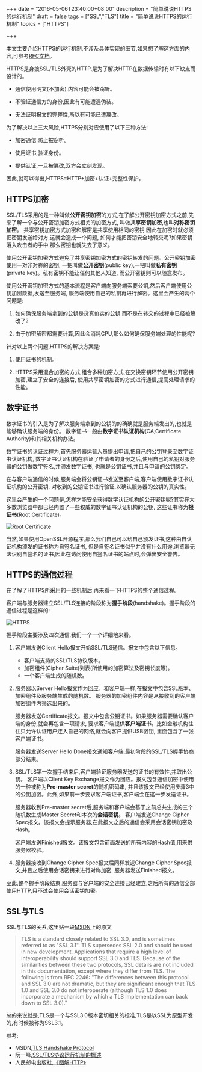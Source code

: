 +++
date = "2016-05-06T23:40:00+08:00"
description = "简单说说HTTPS的运行机制"
draft = false
tags = ["SSL","TLS"]
title = "简单说说HTTPS的运行机制"
topics = ["HTTPS"]

+++

本文主要介绍HTTPS的运行机制,不涉及具体实现的细节,如果想了解这方面的内容,可参考[RFC文档](https://tools.ietf.org/html/rfc5246 "RFC文档")。

HTTPS是身披SSL/TLS外壳的HTTP,是为了解决HTTP在数据传输时有以下缺点而设计的。

+ 通信使用明文(不加密),内容可能会被窃听。

+ 不验证通信方的身份,因此有可能遭遇伪装。

+ 无法证明报文的完整性,所以有可能已遭篡改。<!--more-->

为了解决以上三大风险,HTTPS分别对应使用了以下三种方法:

+ 加密通信,防止被窃听。

+ 使用证书,验证身份。

+ 提供认证,一旦被篡改,双方会立刻发现。

因此,就可以得出,HTTPS=HTTP+加密+认证+完整性保护。

## HTTPS加密

SSL/TLS采用的是一种叫做**公开密钥加密**的方式,在了解公开密钥加密方式之前,先来了解一个与公开密钥加密方式相关的加密方式,
叫做**共享密钥加密**,也叫**对称密钥加密**。
共享密钥加密方式加密和解密是共享使用相同的密钥,因此在加密时就必须把密钥发送给对方,这就会造成一个问题,
如何才能把密钥安全地转交呢?如果密钥落入攻击者的手中,那么密钥也就失去了意义。

使用公开密钥加密方式避免了共享密钥加密方式的密钥转发的问题。公开密钥加密使用一对非对称的密钥,
一把叫做**公开密钥**(public key),一把叫做**私有密钥**(private key)。私有密钥不能让任何其他人知道,
而公开密钥则可以随意发布。

使用公开密钥加密方式的基本流程是客户端向服务端索要公钥,然后客户端使用公钥加密数据,发送至服务端,
服务端使用自己的私钥再进行解密。这里会产生的两个问题是:

1. 如何确保服务端拿到的公钥是货真价实的公钥,而不是在转交的过程中已经被篡改了?

2. 由于加密解密都需要计算,因此会消耗CPU,那么如何确保服务端处理的性能呢?

针对以上两个问题,HTTPS的解决方案是:

1. 使用证书的机制。

2. HTTPS采用混合加密的方式,组合多种加密方式,在交换密钥环节使用公开密钥加密,建立了安全的连接后,
使用共享密钥加密的方式进行通信,提高处理请求的性能。

## 数字证书

数字证书的引入是为了解决服务端拿到的公钥的的确确就是服务端发出的,也就是能够确认服务端的身份。
数字证书一般由**数字证书认证机构**(CA,Certificate Authority)和其相关机构办法。

数字证书的认证过程为,首先服务器运营人员提出申请,把自己的公钥登录至数字证书认证机构,
数字证书认证机构在验证了申请者的身份之后,使用自己的私钥对服务器的公钥做数字签名,并颁发数字证书,
也就是公钥证书,并且与申请的公钥绑定。

在与客户端通信的时候,服务端会将公钥证书发送至客户端,客户端使用数字证书认证机构的公开密钥,
对收到的公钥证书进行验证,以确认服务器的公钥的真实性。

这里会产生的一个问题是,怎样才能安全获得数字认证机构的公开密钥呢?其实在大多数浏览器中都已经内置了一些权威的数字证书认证机构的公钥,
这些证书称为**根证书**(Root Certificate)。

![Root Certificate](http://7xsskq.com2.z0.glb.clouddn.com/blog/https-ssl-tls/root-certificate.png "Root Certificate")

当然,如果使用OpenSSL开源程序,那么我们自己可以给自己颁发证书,这种由自认证机构颁发的证书称为自签名证书,
但是自签名证书似乎并没有什么用途,浏览器无法识别自签名的证书,因此在访问使用自签名证书的站点时,会弹出安全警告。

## HTTPS的通信过程

在了解了HTTPS所采用的一些机制后,再来看一下HTTPS的整个通信过程。

客户端与服务器建立SSL/TLS连接的阶段称为**握手阶段**(handshake)。握手阶段的通信过程是这样的:

![HTTPS](http://7xsskq.com2.z0.glb.clouddn.com/blog/https-ssl-tls/https%202.png "HTTPS")

握手阶段主要涉及四次通信,我们一个一个详细地来看。

1. 客户端发送Client Hello报文开始SSL/TLS通信。报文中包含以下信息。

    + 客户端支持的SSL/TLS协议版本。
    + 加密组件(Cipher Suite)列表(所使用的加密算法及密钥长度等)。
    + 一个客户端生成的随机数。
 
2. 服务器以Server Hello报文作为回应。和客户端一样,在报文中包含SSL版本、加密组件及服务端生成的随机数。
服务器的加密组件内容是从接收到的客户端加密组件内筛选出来的。

    服务器发送Certificate报文。报文中包含公钥证书。如果服务器需要确认客户端的身份,就会再包含一项请求,
    要求客户端提供**客户端证书**。比如金融机构往往只允许认证用户连入自己的网络,就会向客户提供USB密钥,
    里面包含了一张客户端证书。

    服务器发送Server Hello Done报文通知客户端,最初阶段的SSL/TLS握手协商部分结束。

3. SSL/TLS第一次握手结束后,客户端验证服务器发送的证书的有效性,并取出公钥。
客户端以Client Key Exchange报文作为回应。报文包含通信加密中使用的一种被称为**Pre-master secret**的随机密码串,
并且该报文已经使用步骤3中的公钥加密。此外,如果前一步要求客户端证书,客户端会在这一步发送证书。

    服务器收到Pre-master secret后,服务端和客户端会基于之前总共生成的三个随机数生成Master Secret和本次的**会话密钥**。
    客户端发送Change Cipher Spec报文。该报文会提示服务器,在此报文之后的通信会采用会话密钥加密及Hash。

    客户端发送Finished报文。该报文包含前面发送的所有内容的Hash值,用来供服务器校验。

4. 服务器接收到Change Cipher Spec报文后同样发送Change Cipher Spec报文,并且之后使用会话密钥来进行对称加密,
服务器发送Finished报文。

至此,整个握手阶段结束,服务器与客户端的安全连接已经建立,之后所有的通信全部使用HTTP,只不过会使用会话密钥加密。

## SSL与TLS

SSL与TLS的关系,这里贴一段[MSDN](https://msdn.microsoft.com/en-us/library/windows/desktop/aa380515(v=vs.85).aspx "MSDN")上的原文

> TLS is a standard closely related to SSL 3.0, and is sometimes referred to as "SSL 3.1". 
TLS supersedes SSL 2.0 and should be used in new development. 
Applications that require a high level of interoperability should support SSL 3.0 and TLS. 
Because of the similarities between these two protocols, SSL details are not included in this documentation, except where they differ from TLS.
The following is from RFC 2246: "The differences between this protocol and SSL 3.0 are not dramatic, 
but they are significant enough that TLS 1.0 and SSL 3.0 do not interoperate (although TLS 1.0 does incorporate a mechanism by which a TLS implementation can back down to SSL 3.0)."

总的来说就是,TLS是一个与SSL3.0版本密切相关的标准,TLS是以SSL为原型开发的,有时候被称为SSL3.1。

参考:

+ MSDN,[TLS Handshake Protocol](https://msdn.microsoft.com/en-us/library/windows/desktop/aa380513(v=vs.85).aspx "TLS Handshake Protocol")
+ 阮一峰,[SSL/TLS协议运行机制的概述](http://www.ruanyifeng.com/blog/2014/02/ssl_tls.html "SSL/TLS协议运行机制的概述")
+ 人民邮电出版社,[《图解HTTP》](https://book.douban.com/subject/25863515/ "图解HTTP")